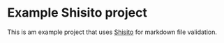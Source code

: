 # Example Shisito project

This is am example project that uses [Shisito](https://github.com/teddywilson/shisito) for markdown file validation.